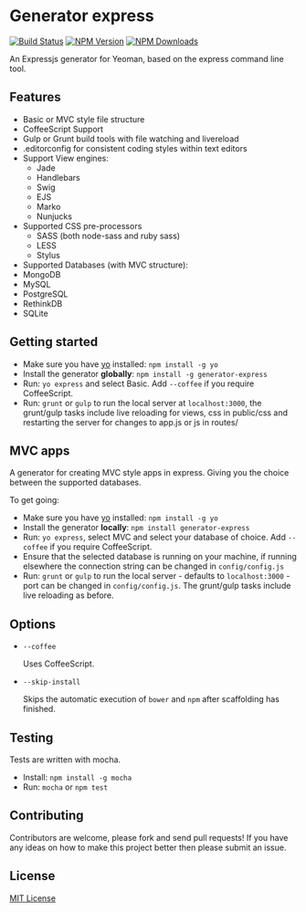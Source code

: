 # Generator express
[![Build Status](https://img.shields.io/travis/petecoop/generator-express.svg)](https://travis-ci.org/petecoop/generator-express)
[![NPM Version](https://img.shields.io/npm/v/generator-express.svg)](https://www.npmjs.org/package/generator-express)
[![NPM Downloads](https://img.shields.io/npm/dm/generator-express.svg)](https://www.npmjs.org/package/generator-express)


An Expressjs generator for Yeoman, based on the express command line tool.

## Features

- Basic or MVC style file structure
- CoffeeScript Support
- Gulp or Grunt build tools with file watching and livereload
- .editorconfig for consistent coding styles within text editors
- Support View engines:
  - Jade
  - Handlebars
  - Swig
  - EJS
  - Marko
  - Nunjucks
- Supported CSS pre-processors
  - SASS (both node-sass and ruby sass)
  - LESS
  - Stylus
- Supported Databases (with MVC structure):
 - MongoDB
 - MySQL
 - PostgreSQL
 - RethinkDB
 - SQLite

## Getting started

- Make sure you have [yo](https://github.com/yeoman/yo) installed:
    `npm install -g yo`
- Install the generator **globally**: `npm install -g generator-express`
- Run: `yo express` and select Basic. Add `--coffee` if you require CoffeeScript.
- Run: `grunt` or `gulp` to run the local server at `localhost:3000`, the grunt/gulp tasks include live reloading for views, css in public/css and restarting the server for changes to app.js or js in routes/

## MVC apps

A generator for creating MVC style apps in express. Giving you the choice between the supported databases.

To get going:

- Make sure you have [yo](https://github.com/yeoman/yo) installed:
    `npm install -g yo`
- Install the generator **locally**: `npm install generator-express`
- Run: `yo express`, select MVC and select your database of choice. Add `--coffee` if you require CoffeeScript.
- Ensure that the selected database is running on your machine, if running elsewhere the connection string can be changed in `config/config.js`
- Run: `grunt` or `gulp` to run the local server - defaults to `localhost:3000` - port can be changed in `config/config.js`. The grunt/gulp tasks include live reloading as before.

## Options

- `--coffee`

  Uses CoffeeScript.

- `--skip-install`

  Skips the automatic execution of `bower` and `npm` after
  scaffolding has finished.

## Testing
Tests are written with mocha.
- Install: `npm install -g mocha`
- Run: `mocha` or `npm test`

## Contributing
Contributors are welcome, please fork and send pull requests! If you have any ideas on how to make this project better then please submit an issue.

## License
[MIT License](http://en.wikipedia.org/wiki/MIT_License)

